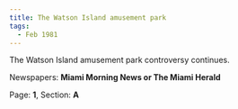 ```yaml
---  
title: The Watson Island amusement park  
tags:  
  - Feb 1981  
---  
```

  
The Watson Island amusement park controversy continues.  
  
Newspapers: **Miami Morning News or The Miami Herald**  
  
Page: **1**, Section: **A** 
